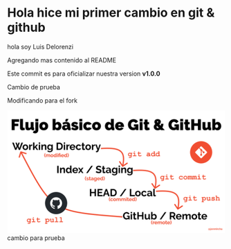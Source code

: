 # Hola hice mi primer cambio en git & github

hola soy Luis Delorenzi

Agregando mas contenido al README

Este commit es para oficializar nuestra version **v1.0.0**


Cambio de prueba

Modificando para el fork

![Git flow](git-flow.png)
cambio para prueba
